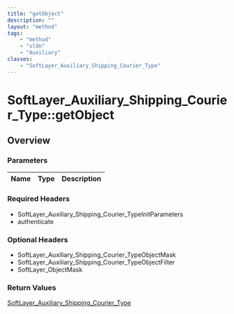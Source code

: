 ```yaml
---
title: "getObject"
description: ""
layout: "method"
tags:
    - "method"
    - "sldn"
    - "Auxiliary"
classes:
    - "SoftLayer_Auxiliary_Shipping_Courier_Type"
---
```

# SoftLayer_Auxiliary_Shipping_Courier_Type::getObject
## Overview 


### Parameters 
|Name | Type | Description |
| --- | --- | --- |


### Required Headers
* SoftLayer_Auxiliary_Shipping_Courier_TypeInitParameters
* authenticate

### Optional Headers
* SoftLayer_Auxiliary_Shipping_Courier_TypeObjectMask
* SoftLayer_Auxiliary_Shipping_Courier_TypeObjectFilter
* SoftLayer_ObjectMask

### Return Values
<a href='/reference/datatypes/SoftLayer_Auxiliary_Shipping_Courier_Type'>SoftLayer_Auxiliary_Shipping_Courier_Type </a>
